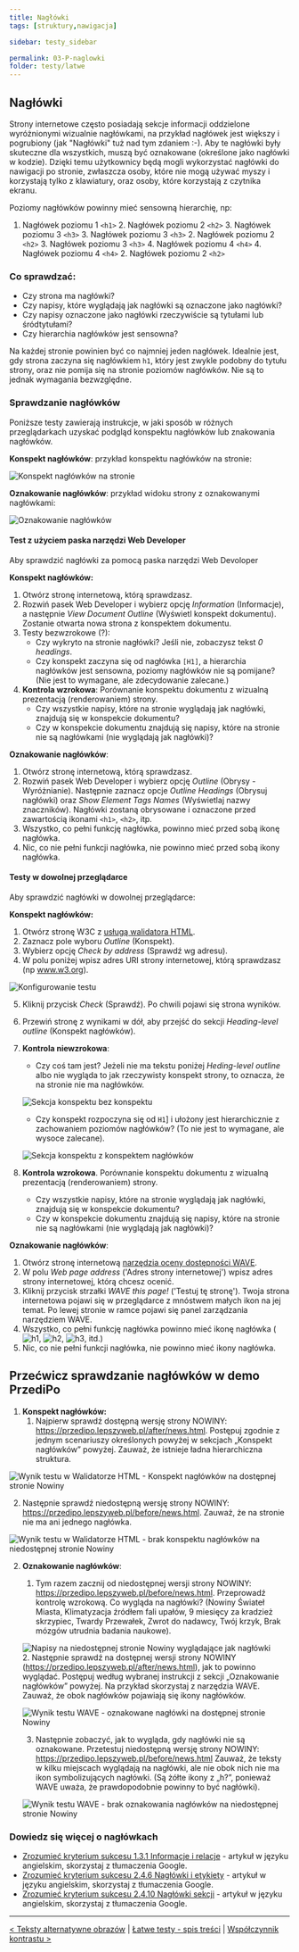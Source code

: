 ```yaml
---
title: Nagłówki
tags: [struktury,nawigacja]

sidebar: testy_sidebar

permalink: 03-P-naglowki
folder: testy/latwe
---
```


## Nagłówki
Strony internetowe często posiadają sekcje informacji oddzielone wyróżnionymi wizualnie nagłówkami, na przykład nagłówek jest większy i pogrubiony (jak "Nagłówki" tuż nad tym zdaniem :-). Aby te nagłówki były skuteczne dla wszystkich, muszą być oznakowane (określone jako nagłówki w kodzie). Dzięki temu użytkownicy będą mogli wykorzystać nagłówki do nawigacji po stronie, zwłaszcza osoby, które nie mogą używać  myszy i korzystają tylko z klawiatury, oraz osoby, które korzystają z czytnika ekranu.

Poziomy nagłówków powinny mieć sensowną hierarchię, np:
1. Nagłówek poziomu 1 `<h1>`
   2. Nagłówek poziomu 2 `<h2>`
      3. Nagłówek poziomu 3 `<h3>`
      3. Nagłówek poziomu 3 `<h3>`
   2. Nagłówek poziomu 2 `<h2>`
      3. Nagłówek poziomu 3 `<h3>`
         4. Nagłówek poziomu 4 `<h4>`
         4. Nagłówek poziomu 4 `<h4>`
   2. Nagłówek poziomu 2 `<h2>`

### Co sprawdzać:
-	Czy strona ma nagłówki?
-	Czy napisy, które wyglądają jak nagłówki są oznaczone jako nagłówki?
-	Czy napisy  oznaczone jako nagłówki rzeczywiście są tytułami lub śródtytułami?
-	Czy hierarchia nagłówków jest sensowna?

Na każdej stronie powinien być co najmniej jeden nagłówek.
Idealnie jest, gdy strona zaczyna się nagłówkiem `h1`, który jest zwykle podobny do tytułu strony, oraz nie pomija się na stronie poziomów nagłówków. Nie są to jednak wymagania bezwzględne.

### Sprawdzanie nagłówków
Poniższe testy zawierają instrukcje, w jaki sposób w różnych przeglądarkach uzyskać podgląd konspektu nagłówków lub znakowania nagłówków.

**Konspekt nagłówków**: przykład konspektu nagłówków na stronie:

![Konspekt nagłówków na stronie](images/andi/03_P_naglowki-konspekt.png)

**Oznakowanie nagłówków**: przykład widoku strony z oznakowanymi nagłówkami:

![Oznakowanie nagłówków](images/andi/03_P_naglowki-znaczniki.png)

#### Test z użyciem paska narzędzi Web Developer
Aby sprawdzić nagłówki za pomocą paska narzędzi Web Devoloper

**Konspekt nagłówków:**

1.	Otwórz stronę internetową, którą sprawdzasz.
2.	Rozwiń pasek Web Developer i wybierz opcję *Information* (Informacje), a następnie *View Document Outline* (Wyświetl konspekt dokumentu). Zostanie otwarta nowa strona z konspektem dokumentu.
3.	Testy bezwzrokowe (?):
    - Czy wykryto na stronie nagłówki? Jeśli nie, zobaczysz tekst *0 headings*.
    - Czy konspekt zaczyna się od nagłówka `[H1]`, a hierarchia nagłówków jest sensowna, poziomy nagłówków nie są pomijane? (Nie jest to wymagane, ale zdecydowanie zalecane.)
4.	**Kontrola wzrokowa**: Porównanie konspektu dokumentu z wizualną prezentacją (renderowaniem) strony.
    - Czy wszystkie napisy, które na stronie wyglądają jak nagłówki, znajdują się w konspekcie dokumentu?
    - Czy w konspekcie dokumentu znajdują się napisy, które na stronie nie są nagłówkami (nie wyglądają jak nagłówki)?

**Oznakowanie nagłówków**:

1.	Otwórz stronę internetową, którą sprawdzasz.
2.	Rozwiń pasek Web Developer i wybierz opcję *Outline* (Obrysy - Wyróżnianie). Następnie zaznacz opcje *Outline Headings* (Obrysuj nagłówki) oraz *Show Element Tags Names* (Wyświetlaj nazwy znaczników). Nagłówki zostaną obrysowane i oznaczone przed zawartością ikonami `<h1>`, `<h2>`, itp.
3.	Wszystko, co pełni funkcję nagłówka, powinno mieć przed sobą ikonę nagłówka.
4.	Nic, co nie pełni funkcji nagłówka, nie powinno mieć przed sobą ikony nagłówka.

#### Testy w dowolnej przeglądarce  

Aby sprawdzić nagłówki w dowolnej przeglądarce:

**Konspekt nagłówków:**

1.	Otwórz stronę W3C z [usługą walidatora HTML](https://validator.w3.org/nu/).
2.	Zaznacz pole wyboru *Outline* (Konspekt).
3.	Wybierz opcję *Check by address* (Sprawdź wg adresu).
4.  W polu poniżej wpisz adres URI strony internetowej, którą sprawdzasz (np www.w3.org).

   ![Konfigurowanie testu](images/andi/03_P_naglowki_nu-html.png)

5.	Kliknij przycisk *Check* (Sprawdź). Po chwili pojawi się strona wyników.
6.	Przewiń stronę z wynikami w dół, aby przejść do sekcji *Heading-level outline* (Konspekt nagłówków).
7.	**Kontrola niewzrokowa**:
	- Czy coś tam jest? Jeżeli nie ma tekstu poniżej *Heding-level outline* albo nie wygląda to jak rzeczywisty konspekt strony, to oznacza, że na stronie nie ma nagłówków.

	![Sekcja konspektu bez konspektu](images/andi/03_P_naglowki_nu-html-brak.png)

	- Czy konspekt rozpoczyna się od `H1`] i ułożony jest hierarchicznie z zachowaniem poziomów nagłówków? (To nie jest to wymagane, ale wysoce zalecane).

	![Sekcja konspektu z konspektem nagłówków](images/andi/03_P_naglowki_nu-html-konspekt.png)

8.	**Kontrola wzrokowa**. Porównanie konspektu dokumentu z wizualną prezentacją (renderowaniem) strony.
	- Czy wszystkie napisy, które na stronie wyglądają jak nagłówki, znajdują się w konspekcie dokumentu?
	- Czy w konspekcie dokumentu znajdują się napisy, które na stronie nie są nagłówkami (nie wyglądają jak nagłówki)?

**Oznakowanie nagłówków**:

1.	Otwórz stronę internetową [narzędzia oceny dostępności WAVE](http://wave.webaim.org).
2.	W polu *Web page address* ('Adres strony internetowej') wpisz adres strony internetowej, którą chcesz ocenić.
3.	Kliknij przycisk strzałki *WAVE this page!* ('Testuj tę stronę'). Twoja strona internetowa pojawi się w przeglądarce z mnóstwem małych ikon na jej temat. Po lewej stronie w ramce pojawi się panel zarządzania narzędziem WAVE.
4.	Wszystko, co pełni funkcję nagłówka powinno mieć ikonę nagłówka (![h1](images/andi/03_P_h1.png), ![h2](images/andi/03_P_h2.png), ![h3](images/andi/03_P_h3.png),  itd.)
5.	Nic, co nie pełni funkcji nagłówka, nie powinno mieć ikony nagłówka.   



## Przećwicz sprawdzanie nagłówków w demo PrzediPo

1. **Konspekt nagłówków:**
   1.	Najpierw sprawdź dostępną wersję strony NOWINY: https://przedipo.lepszyweb.pl/after/news.html. Postępuj zgodnie z jednym scenariuszy określonych powyżej w sekcjach „Konspekt nagłówków” powyżej. Zauważ, że istnieje ładna hierarchiczna struktura.

![Wynik testu w Walidatorze HTML - Konspekt nagłówków na dostępnej stronie Nowiny](images/andi/03_P_naglowki_nu-html-po.png)

   2.	Następnie sprawdź niedostępną wersję strony NOWINY: https://przedipo.lepszyweb.pl/before/news.html. Zauważ, że na stronie nie ma ani jednego nagłówka.

![Wynik testu w Walidatorze HTML - brak konspektu nagłówków na niedostępnej stronie Nowiny](images/andi/03_P_naglowki_nu-html-przed.png)

2. **Oznakowanie nagłówków**:

   1. Tym razem zacznij od niedostępnej wersji strony NOWINY: https://przedipo.lepszyweb.pl/before/news.html.  Przeprowadź kontrolę wzrokową. Co wygląda na nagłówki? (Nowiny Świateł Miasta, Klimatyzacja źródłem fali upałów, 9 miesięcy za kradzież skrzypiec, Twardy Przewałek, Zwrot do nadawcy, Twój krzyk, Brak mózgów utrudnia badania naukowe).

   ![Napisy na niedostępnej stronie Nowiny wyglądające jak nagłówki](images/andi/03_P_naglowki_przed.png)  
   2. Następnie sprawdź na dostępnej wersji strony NOWINY (https://przedipo.lepszyweb.pl/after/news.html), jak to powinno wyglądać. Postępuj według wybranej instrukcji z sekcji „Oznakowanie nagłówków” powyżej. Na przykład skorzystaj z narzędzia WAVE. Zauważ, że obok nagłówków pojawiają się ikony nagłówków.


   ![Wynik testu WAVE - oznakowane nagłówki na dostępnej stronie Nowiny](images/andi/03_P_naglowki_wave-po.png)

   3. Następnie zobaczyć, jak to wygląda, gdy nagłówki nie są oznakowane. Przetestuj niedostępną wersję strony NOWINY: https://przedipo.lepszyweb.pl/before/news.html Zauważ, że teksty w kilku miejscach wyglądają na nagłówki, ale nie obok nich nie ma ikon symbolizujących nagłówki. (Są żółte ikony z „h?”, ponieważ WAVE uważa, że prawdopodobnie powinny to być nagłówki).

   ![Wynik testu WAVE - brak oznakowania nagłówków na niedostępnej stronie Nowiny](images/andi/03_P_naglowki_wave-przed.png)

### Dowiedz się więcej o nagłówkach
-	[Zrozumieć kryterium sukcesu 1.3.1 Informacje i relacje](https://www.w3.org/WAI/WCAG21/Understanding/info-and-relationships.html)  - artykuł w języku angielskim, skorzystaj z tłumaczenia Google.
-	[Zrozumieć kryterium sukcesu 2.4.6 Nagłówki i etykiety](https://www.w3.org/WAI/WCAG21/Understanding/headings-and-labels.html)  - artykuł w języku angielskim, skorzystaj z tłumaczenia Google.
-	[Zrozumieć kryterium sukcesu 2.4.10 Nagłówki sekcji](https://www.w3.org/WAI/WCAG21/Understanding/section-headings.html)  - artykuł w języku angielskim, skorzystaj z tłumaczenia Google.


--------------------
[&lt; Teksty alternatywne obrazów](02-P-odpowiedniki-tekstowe-obrazow) | [Łatwe testy - spis treści](00-P-spis-tresci) | [Współczynnik kontrastu >](04-P-wspolczynnik-kontrastu)
